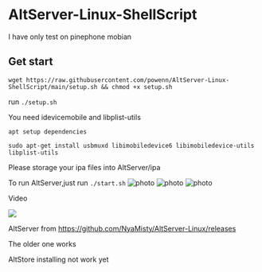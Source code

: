 # AltServer-Linux-ShellScript

I have only test on pinephone mobian

## Get start
```
wget https://raw.githubusercontent.com/powenn/AltServer-Linux-ShellScript/main/setup.sh && chmod +x setup.sh
```
run `./setup.sh`

You need idevicemobile and libplist-utils

`apt setup dependencies`
```
sudo apt-get install usbmuxd libimobiledevice6 libimobiledevice-utils libplist-utils
```

Please storage your ipa files into AltServer/ipa

To run AltServer,just run `./start.sh`
![photo][1]
![photo][2]
![photo][3]

Video

<a href="https://www.youtube.com/watch?v=AgqoaBQd_p8">
  <img src="https://img.youtube.com/vi/AgqoaBQd_p8/maxresdefault.jpg" >
</a>

AltServer from https://github.com/NyaMisty/AltServer-Linux/releases

The older one works

AltStore installing not work yet

[1]:https://github.com/powenn/AltServer-Linux-ShellScript/blob/main/photos/01.jpg
[2]:https://github.com/powenn/AltServer-Linux-ShellScript/blob/main/photos/02.jpg
[3]:https://github.com/powenn/AltServer-Linux-ShellScript/blob/main/photos/03.jpg

